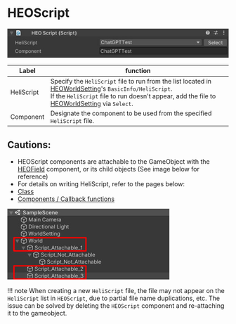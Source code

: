 # HEOScript
![HEOScript](img/HEOScript.jpg)

|  Label |  function  |
| ----   | ---- |
| HeliScript | Specify the `HeliScript` file to run from the list located in [HEOWorldSetting](../HEOComponents/HEOWorldSetting.md)'s `BasicInfo/HeliScript`.<br> If the `HeliScript` file to run doesn't appear, add the file to [HEOWorldSetting](../HEOComponents/HEOWorldSetting.md) via `Select`.|
| Component | Designate the component to be used from the specified `HeliScript` file. |

## Cautions:
- HEOScript components are attachable to the GameObject with the [HEOField](./HEOField.md) component, or its child objects (See image below for reference)
- For details on writing HeliScript, refer to the pages below:
- [Class](../hs/hs_class.md)
- [Components / Callback functions](../hs/hs_component.md)

![HEOScript_attachable](./img/HEOScript_attachable.jpg)

!!! note
    When creating a new `HeliScript` file, the file may not appear on the `HeliScript` list in `HEOScript`, due to partial file name duplications, etc.
    The issue can be solved by deleting the `HEOScript` component and re-attaching it to the gameobject.